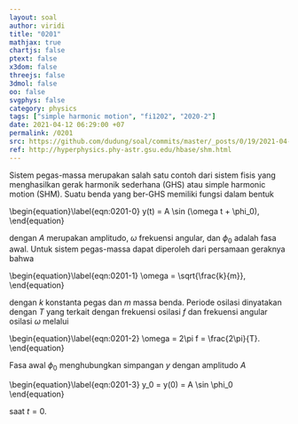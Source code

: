 ```yaml
---
layout: soal
author: viridi
title: "0201"
mathjax: true
chartjs: false
ptext: false
x3dom: false
threejs: false
3dmol: false
oo: false
svgphys: false
category: physics
tags: ["simple harmonic motion", "fi1202", "2020-2"]
date: 2021-04-12 06:29:00 +07
permalink: /0201
src: https://github.com/dudung/soal/commits/master/_posts/0/19/2021-04-12-simple-harmonic-motion-0.md
ref: http://hyperphysics.phy-astr.gsu.edu/hbase/shm.html
---
```

Sistem pegas-massa merupakan salah satu contoh dari sistem fisis yang menghasilkan gerak harmonik sederhana (GHS) atau simple harmonic motion (SHM). Suatu benda yang ber-GHS memiliki fungsi dalam bentuk

\begin{equation}\label{eqn:0201-0}
y(t) = A \sin (\omega t + \phi_0),
\end{equation}

dengan $A$ merupakan amplitudo, $\omega$ frekuensi angular, dan $\phi_0$ adalah fasa awal. Untuk sistem pegas-massa dapat diperoleh dari persamaan geraknya bahwa

\begin{equation}\label{eqn:0201-1}
\omega = \sqrt{\frac{k}{m}},
\end{equation}

dengan $k$ konstanta pegas dan $m$ massa benda. Periode osilasi dinyatakan dengan $T$ yang terkait dengan frekuensi osilasi $f$ dan frekuensi angular osilasi $\omega$ melalui

\begin{equation}\label{eqn:0201-2}
\omega = 2\pi f = \frac{2\pi}{T}.
\end{equation}

Fasa awal $\phi_0$ menghubungkan simpangan $y$ dengan amplitudo $A$

\begin{equation}\label{eqn:0201-3}
y_0 = y(0) = A \sin \phi_0
\end{equation}

saat $t = 0$.

